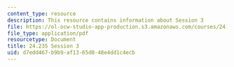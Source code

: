 ```yaml
---
content_type: resource
description: This resource contains information about Session 3
file: https://ol-ocw-studio-app-production.s3.amazonaws.com/courses/24-235j-philosophy-of-law-spring-2012/d7edd467b9b9af1365d048e4dd1c4ecb_MIT24_235JS12_Session3.pdf
file_type: application/pdf
resourcetype: Document
title: 24.235 Session 3
uid: d7edd467-b9b9-af13-65d0-48e4dd1c4ecb
---
```

